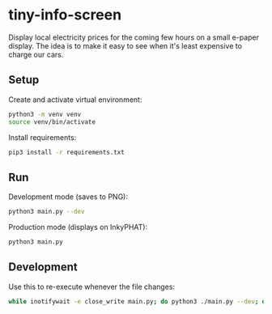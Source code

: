# tiny-info-screen

Display local electricity prices for the coming few hours on a small e-paper display.
The idea is to make it easy to see when it's least expensive to charge our cars.

## Setup

Create and activate virtual environment:

```bash
python3 -m venv venv
source venv/bin/activate
```

Install requirements:

```bash
pip3 install -r requirements.txt
```

## Run

Development mode (saves to PNG):

```bash
python3 main.py --dev
```

Production mode (displays on InkyPHAT):

```bash
python3 main.py
```

## Development

Use this to re-execute whenever the file changes:

```bash
while inotifywait -e close_write main.py; do python3 ./main.py --dev; done
```
